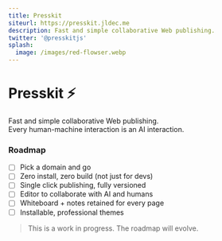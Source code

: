 ```yaml
---
title: Presskit
siteurl: https://presskit.jldec.me
description: Fast and simple collaborative Web publishing.
twitter: '@presskitjs'
splash:
  image: /images/red-flowser.webp
---
```

# Presskit ⚡️
Fast and simple collaborative Web publishing.  
Every human-machine interaction is an AI interaction.

### Roadmap
- [ ] Pick a domain and go
- [ ] Zero install, zero build (not just for devs)
- [ ] Single click publishing, fully versioned
- [ ] Editor to collaborate with AI and humans
- [ ] Whiteboard + notes retained for every page
- [ ] Installable, professional themes

> This is a work in progress. The roadmap will evolve.
